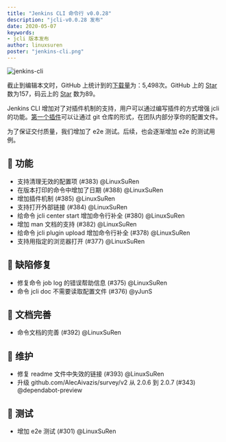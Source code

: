 ```yaml
---
title: "Jenkins CLI 命令行 v0.0.28"
description: "jcli-v0.0.28 发布"
date: 2020-05-07
keywords:
- jcli 版本发布
author: linuxsuren
poster: "jenkins-cli.png"
---
```


![jenkins-cli](jenkins-cli.png)

截止到编辑本文时，GitHub 上统计到的[下载量](jcli-download)为：5,498次。GitHub 上的 [Star](github-star) 数为157，码云上的 [Star](gitee-star) 数为89。

Jenkins CLI 增加对了对插件机制的支持，用户可以通过编写插件的方式增强 jcli 的功能。[第一个插件](https://github.com/jenkins-zh/jcli-account-plugin)可以让通过 git 仓库的形式，在团队内部分享你的配置文件。

为了保证交付质量，我们增加了 e2e 测试。后续，也会逐渐增加 e2e 的测试用例。

## 🚀 功能

* 支持清理无效的配置项 (#383) @LinuxSuRen
* 在版本打印的命令中增加了日期 (#388) @LinuxSuRen
* 增加插件机制 (#385) @LinuxSuRen
* 支持打开外部链接 (#384) @LinuxSuRen
* 给命令 jcli center start 增加命令行补全 (#380) @LinuxSuRen
* 增加 man 文档的支持 (#382) @LinuxSuRen
* 给命令 jcli plugin upload 增加命令行补全 (#378) @LinuxSuRen
* 支持用指定的浏览器打开 (#377) @LinuxSuRen

## 🐛 缺陷修复

* 修复命令 job log 的错误帮助信息 (#375) @LinuxSuRen
* 命令 jcli doc 不需要读取配置文件 (#376) @yJunS

## 📝 文档完善

* 命令文档的完善 (#392) @LinuxSuRen

## 👻 维护

* 修复 readme 文件中失效的链接 (#393) @LinuxSuRen
* 升级 github.com/AlecAivazis/survey/v2 从 2.0.6 到 2.0.7 (#343) @dependabot-preview

## 🚦 测试

* 增加 e2e 测试 (#301) @LinuxSuRen

[jcli-download]: http://somsubhra.com/github-release-stats/?username=jenkins-zh&repository=jenkins-cli
[github-star]: https://github.com/jenkins-zh/jenkins-cli/stargazers
[gitee-star]: https://gitee.com/jenkins-zh/jenkins-cli/stargazers
